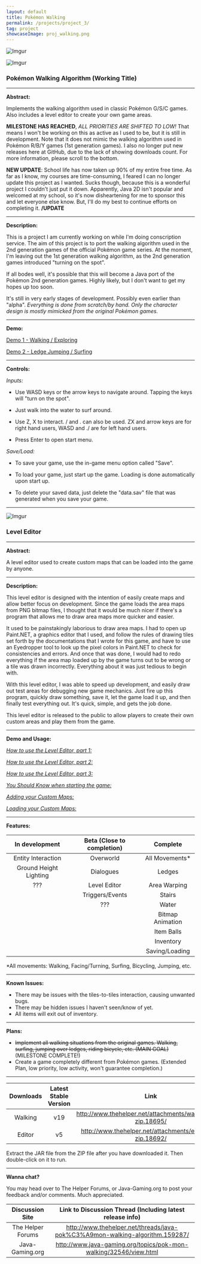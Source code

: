 ```yaml
---
layout: default
title: Pokémon Walking
permalink: /projects/project_3/
tag: project
showcaseImage: proj_walking.png
---
```


![Imgur](http://i.imgur.com/rwkiHwC.png)

![Imgur](http://i.imgur.com/P56aP0J.png)

### Pokémon Walking Algorithm (Working Title) 

<hr>

**Abstract:**

Implements the walking algorithm used in classic Pokémon G/S/C games. Also includes a level editor to create your own game areas.

**MILESTONE HAS REACHED**, *ALL PRIORITIES ARE SHIFTED TO LOW!* That means I won't be working on this as active as I used to be, but it is still in development. Note that it does not mimic the walking algorithm used in Pokémon R/B/Y games (1st generation games). I also no longer put new releases here at GitHub, due to the lack of showing downloads count. For more information, please scroll to the bottom.

**NEW UPDATE**: School life has now taken up 90% of my entire free time. As far as I know, my courses are time-consuming, I feared I can no longer update this project as I wanted. Sucks though, because this is a wonderful project I couldn't just put it down. Apparently, Java 2D isn't popular and welcomed at my school, so it's now disheartening for me to sponsor this and let everyone else know. But, I'll do my best to continue efforts on completing it. **/UPDATE**

<hr>

**Description:**

This is a project I am currently working on while I'm doing conscription service. The aim of this project is to port the walking algorithm used in the 2nd generation games of the official Pokémon game series. At the moment, I'm leaving out the 1st generation walking algorithm, as the 2nd generation games introduced "turning on the spot".

If all bodes well, it's possible that this will become a Java port of the Pokémon 2nd generation games. Highly likely, but I don't want to get my hopes up too soon.

It's still in very early stages of development. Possibly even earlier than "alpha". *Everything is done from scratch/by hand. Only the character design is mostly mimicked from the original Pokémon games.*

<hr>

**Demo:**

[Demo 1 - Walking / Exploring](http://www.gfycat.com/EachIlliterateHyrax#)

[Demo 2 - Ledge Jumping / Surfing](http://www.gfycat.com/ShabbySoupyDobermanpinscher)

<hr>

**Controls:**

*Inputs:*

* Use WASD keys or the arrow keys to navigate around. Tapping the keys will "turn on the spot".

* Just walk into the water to surf around.

* Use Z, X to interact. / and . can also be used. ZX and arrow keys are for right hand users, WASD and ./ are for left hand users.

* Press Enter to open start menu.


*Save/Load:*

* To save your game, use the in-game menu option called "Save".

* To load your game, just start up the game. Loading is done automatically upon start up.

* To delete your saved data, just delete the "data.sav" file that was generated when you save your game.

<hr>

![Imgur](http://i.imgur.com/m13jfwm.png)

### Level Editor

<hr>

**Abstract:**

A level editor used to create custom maps that can be loaded into the game by anyone.

<hr>

**Description:**

This level editor is designed with the intention of easily create maps and allow better focus on development. Since the game loads the area maps from PNG bitmap files, I thought that it would be much nicer if there's a program that allows me to draw area maps more quicker and easier.

It used to be painstakingly laborious to draw area maps. I had to open up Paint.NET, a graphics editor that I used, and follow the rules of drawing tiles set forth by the documentations that I wrote for this game, and have to use an Eyedropper tool to look up the pixel colors in Paint.NET to check for consistencies and errors. And once that was done, I would had to redo everything if the area map loaded up by the game turns out to be wrong or a tile was drawn incorrectly. Everything about it was just tedious to begin with.

With this level editor, I was able to speed up development, and easily draw out test areas for debugging new game mechanics. Just fire up this program, quickly draw something, save it, let the game load it up, and then finally test everything out. It's quick, simple, and gets the job done.

This level editor is released to the public to allow players to create their own custom areas and play them from the game.

<hr>

**Demo and Usage:**

[*How to use the Level Editor, part 1:*](http://www.gfycat.com/NextNeighboringFluke)

[*How to use the Level Editor, part 2:*](http://www.gfycat.com/FrighteningGargantuanDonkey)

[*How to use the Level Editor, part 3:*](http://www.gfycat.com/SneakyTalkativeAcaciarat)

[*You Should Know when starting the game:*](http://www.gfycat.com/CloudyBonyGlowworm)

[*Adding your Custom Maps:*](http://www.gfycat.com/WeepyUnsightlyFairybluebird)

[*Loading your Custom Maps:*](http://www.gfycat.com/FamiliarUncommonIndianabat)

<hr>

**Features:**

| In development | Beta (Close to completion) | Complete |
|:---:|:---:|:---:|
| Entity Interaction | Overworld | All Movements* |
| Ground Height Lighting | Dialogues | Ledges |
| ??? | Level Editor | Area Warping |
| | Triggers/Events | Stairs |
| | ??? | Water |
| | | Bitmap Animation |
| | | Item Balls |
| | | Inventory |
| | | Saving/Loading |

\*All movements: Walking, Facing/Turning, Surfing, Bicycling, Jumping, etc.

<hr>

**Known Issues:**

* There may be issues with the tiles-to-tiles interaction, causing unwanted bugs.
* There may be hidden issues I haven't seen/know of yet.
* All items will exit out of inventory.

<hr>

**Plans:**

* ~~Implement all walking situations from the original games. Walking, surfing, jumping over ledges, riding bicycle, etc. (MAIN GOAL)~~  (MILESTONE COMPLETE!)
* Create a game completely different from Pokémon games. (Extended Plan, low priority, low activity, won't guarantee completion.)

<hr>

| Downloads | Latest Stable Version | Link |
|:---:|:---:|:---:|
| Walking | v19 | http://www.thehelper.net/attachments/walking_v19-zip.18695/ |
| Editor | v5 | http://www.thehelper.net/attachments/editor_v5-zip.18692/ |

Extract the JAR file from the ZIP file after you have downloaded it. Then double-click on it to run.

<hr>

**Wanna chat?**

You may head over to The Helper Forums, or Java-Gaming.org to post your feedback and/or comments. Much appreciated.

| Discussion Site | Link to Discussion Thread (Including latest release info) |
|:---:|:---:|
| The Helper Forums | http://www.thehelper.net/threads/java-pok%C3%A9mon-walking-algorithm.159287/ |
| Java-Gaming.org | http://www.java-gaming.org/topics/pok-mon-walking/32546/view.html |
